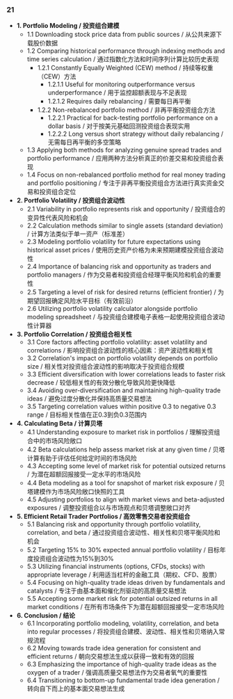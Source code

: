 ### 21
- **1. Portfolio Modeling / 投资组合建模**
    - 1.1 Downloading stock price data from public sources / 从公共来源下载股价数据
    - 1.2 Comparing historical performance through indexing methods and time series calculation / 通过指数化方法和时间序列计算比较历史表现
        - 1.2.1 Constantly Equally Weighted (CEW) method / 持续等权重（CEW）方法
            - 1.2.1.1 Useful for monitoring outperformance versus underperformance / 用于监控超额表现与不足表现
            - 1.2.1.2 Requires daily rebalancing / 需要每日再平衡
        - 1.2.2 Non-rebalanced portfolio method / 非再平衡投资组合方法
            - 1.2.2.1 Practical for back-testing portfolio performance on a dollar basis / 对于按美元基础回测投资组合表现实用
            - 1.2.2.2 Long versus short strategy without daily rebalancing / 无需每日再平衡的多空策略
    - 1.3 Applying both methods for analyzing genuine spread trades and portfolio performance / 应用两种方法分析真正的价差交易和投资组合表现
    - 1.4 Focus on non-rebalanced portfolio method for real money trading and portfolio positioning / 专注于非再平衡投资组合方法进行真实资金交易和投资组合定位
- **2. Portfolio Volatility / 投资组合波动性**
    - 2.1 Variability in portfolio represents risk and opportunity / 投资组合的变异性代表风险和机会
    - 2.2 Calculation methods similar to single assets (standard deviation) / 计算方法类似于单一资产（标准差）
    - 2.3 Modeling portfolio volatility for future expectations using historical asset prices / 使用历史资产价格为未来预期建模投资组合波动性
    - 2.4 Importance of balancing risk and opportunity as traders and portfolio managers / 作为交易者和投资组合经理平衡风险和机会的重要性
    - 2.5 Targeting a level of risk for desired returns (efficient frontier) / 为期望回报确定风险水平目标（有效前沿）
    - 2.6 Utilizing portfolio volatility calculator alongside portfolio modeling spreadsheet / 与投资组合建模电子表格一起使用投资组合波动性计算器
- **3. Portfolio Correlation / 投资组合相关性**
    - 3.1 Core factors affecting portfolio volatility: asset volatility and correlations / 影响投资组合波动性的核心因素：资产波动性和相关性
    - 3.2 Correlation's impact on portfolio volatility depends on portfolio size / 相关性对投资组合波动性的影响取决于投资组合规模
    - 3.3 Efficient diversification with lower correlations leads to faster risk decrease / 较低相关性的有效分散化导致风险更快降低
    - 3.4 Avoiding over-diversification and maintaining high-quality trade ideas / 避免过度分散化并保持高质量交易想法
    - 3.5 Targeting correlation values within positive 0.3 to negative 0.3 range / 目标相关性值在正0.3到负0.3范围内
- **4. Calculating Beta / 计算贝塔**
    - 4.1 Understanding exposure to market risk in portfolios / 理解投资组合中的市场风险敞口
    - 4.2 Beta calculations help assess market risk at any given time / 贝塔计算有助于评估任何给定时间的市场风险
    - 4.3 Accepting some level of market risk for potential outsized returns / 为潜在超额回报接受一定水平的市场风险
    - 4.4 Beta modeling as a tool for snapshot of market risk exposure / 贝塔建模作为市场风险敞口快照的工具
    - 4.5 Adjusting portfolios to align with market views and beta-adjusted exposures / 调整投资组合以与市场观点和贝塔调整敞口对齐
- **5. Efficient Retail Trader Portfolios / 高效零售交易者投资组合**
    - 5.1 Balancing risk and opportunity through portfolio volatility, correlation, and beta / 通过投资组合波动性、相关性和贝塔平衡风险和机会
    - 5.2 Targeting 15% to 30% expected annual portfolio volatility / 目标年度投资组合波动性为15%到30%
    - 5.3 Utilizing financial instruments (options, CFDs, stocks) with appropriate leverage / 利用适当杠杆的金融工具（期权、CFD、股票）
    - 5.4 Focusing on high-quality trade ideas driven by fundamentals and catalysts / 专注于由基本面和催化剂驱动的高质量交易想法
    - 5.5 Accepting some market risk for potential outsized returns in all market conditions / 在所有市场条件下为潜在超额回报接受一定市场风险
- **6. Conclusion / 结论**
    - 6.1 Incorporating portfolio modeling, volatility, correlation, and beta into regular processes / 将投资组合建模、波动性、相关性和贝塔纳入常规流程
    - 6.2 Moving towards trade idea generation for consistent and efficient returns / 朝向交易想法生成以获得一致和有效的回报
    - 6.3 Emphasizing the importance of high-quality trade ideas as the oxygen of a trader / 强调高质量交易想法作为交易者氧气的重要性
    - 6.4 Transitioning to bottom-up fundamental trade idea generation / 转向自下而上的基本面交易想法生成
